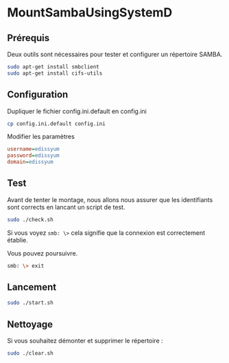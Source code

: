 # MountSambaUsingSystemD

## Prérequis
Deux outils sont nécessaires pour tester et configurer un répertoire SAMBA.
```bash
sudo apt-get install smbclient
sudo apt-get install cifs-utils
```

## Configuration

Dupliquer le fichier config.ini.default en config.ini 

```bash
cp config.ini.default config.ini
```

Modifier les paramètres 
```ini
username=edissyum
password=edissyum
domain=edissyum
```

## Test

Avant de tenter le montage, nous allons nous assurer que les identifiants sont corrects en lancant un script de test.

```bash
sudo ./check.sh
```

Si vous voyez `smb: \>` cela signifie que la connexion est correctement établie. 

Vous pouvez poursuivre.

```bash
smb: \> exit
``` 

## Lancement

```bash
sudo ./start.sh
```

## Nettoyage

Si vous souhaitez démonter et supprimer le répertoire :
```bash
sudo ./clear.sh
```
